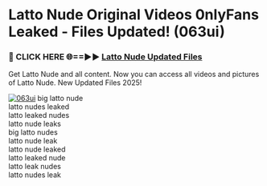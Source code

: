 # Latto Nude Original Videos 0nlyFans Leaked - Files Updated! (063ui)

<h3>🔴 CLICK HERE 🌐==►► <a href="https://tinyurl.com/4mcuefdz" rel="nofollow">Latto Nude Updated Files</a></h3>

Get Latto Nude and all content. Now you can access all videos and pictures of Latto Nude. New Updated Files 2025!

[![063ui](https://i.imgur.com/StAQSOY.gif)](https://tinyurl.com/4mcuefdz)
big latto nude<br>
latto nudes leaked<br>
latto leaked nudes<br>
latto nude leaks<br>
big latto nudes<br>
latto nude leak<br>
latto nude leaked<br>
latto leaked nude<br>
latto leak nudes<br>
latto nudes leak